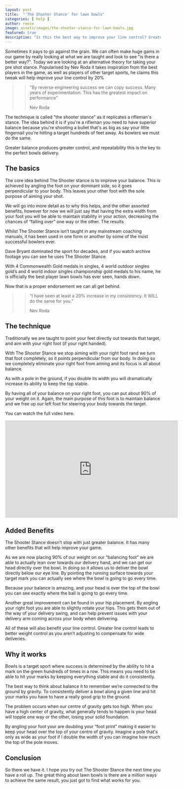 ```yaml
---
layout: post
title:  "'The Shooter Stance' for lawn bowls"
categories: [ help ]
author: reece
image: assets/images/the-shooter-stance-for-lawn-bowls.jpg
featured: true
description: "Is this the best way to improve your line control? Greater balance produces greater control, and repeatability this is the key to the perfect bowls delivery. The core idea behind The Shooter stance is to improve your balance."
---
```


Sometimes it pays to go against the grain. We can often make huge gains in our game by really looking at what we are taught and look to see "is there a better way?". Today we are looking at an alternative theory for taking your pre shot stance. Popularised by Nev Roda it takes inspiration from the best players in the game, as well as players of other target sports, he claims this tweak will help improve your line control by 20%

>> "By reverse engineering success we can copy success. Many years of experimentation. This has the greatest impact on performance"
>>
>> Nev Roda

The technique is called "the shooter stance" as it replicates a rifleman's stance. The idea behind it is if you're a rifleman you need to have superior balance because you're shooting a bullet that's as big as say your little fingernail you're hitting a target hundreds of feet away. As bowlers we must do the same. 

Greater balance produces greater control, and repeatability this is the key to the perfect bowls delivery.

## The basics

The core idea behind The Shooter stance is to improve your balance. This is achieved by angling the foot on your dominant side, so it goes perpendicular to your body. This leaves your other foot with the sole purpose of aiming your shot.

We will go into more detail as to why this helps, and the other assorted benefits, however for now we will just say that having the extra width from your foot you will be able to maintain stability in your action, decreasing the chances of “falling over” one way or the other.
The results

Whilst The Shooter Stance isn’t taught in any mainstream coaching manuals, it has been used in one form or another by some of the most successful bowlers ever. 

Dave Bryant dominated the sport for decades, and if you watch archive footage you can see he uses The Shooter Stance.

With 4 Commonwealth Gold medals in singles, 4 world outdoor singles gold’s and 4 world indoor singles championship gold medals to his name, he is officially the best player lawn bowls has ever seen, hands down.

Now that is a proper endorsement we can all get behind.

>> “I have seen at least a 20% increase in my consistency. It WILL do the same for you.” 
>>
>> Nev Roda

## The technique

Traditionally we are taught to point your feet directly out towards that target, and aim with your right foot (if your right handed).

With The Shooter Stance we stop aiming with your right foot rand we turn that foot completely, so it points perpendicular from our body. In doing so we completely eliminate your right foot from aiming and its focus is all about balance.

As with a pole in the ground, if you double its width you will dramatically increase its ability to keep the top stable.

By having all of your balance on your right foot, you can put about 90% of your weight on it. Again, the main purpose of this foot is to maintain balance and we free up our left foot for steering your body towards the target.

You can watch the full video here.

<iframe width="560" height="315" src="https://www.youtube.com/embed/3b9cKvPeWj4" frameborder="0" allow="accelerometer; autoplay; encrypted-media; gyroscope; picture-in-picture" allowfullscreen></iframe>

## Added Benefits

The Shooter Stance doesn’t stop with just greater balance. It has many other benefits that will help improve your game.

As we are now placing 90% of our weight on our “balancing foot” we are able to actually lean over towards our delivery hand, and we can get our head directly over the bowl. In doing so it allows us to deliver the bowl directly below our eye line. By pointing the running surface towards your target mark you can actually see where the bowl is going to go every time.

Because your balance is amazing, and your head is over the top of the bowl you can see exactly where the ball is going to go every time.

Another great improvement can be found in your hip placement. By angling your right foot you are able to slightly rotate your hips. This gets them out of the way of your delivery swing, and can help prevent issues with your delivery arm coming across your body when delivering.

All of these will also benefit your line control. Greater line control leads to better weight control as you aren’t adjusting to compensate for wide deliveries. 

## Why it works

Bowls is a target sport where success is determined by the ability to hit a mark on the green hundreds of times in a row. This means you need to be able to hit your marks by keeping everything stable and do it consistently. 

The best way to think about balance it to remember we’re connected to the ground by gravity. To consistently deliver a bowl along a given line and hit your marks you have to have a really good grip to the ground.

The problem occurs when our centre of gravity gets too high. When you have a high center of gravity, what generally tends to happen is your head will topple one way or the other, losing your solid foundation.

By angling your foot your are doubling your “foot print” making it easier to keep your head over the top of your centre of gravity. Imagine a pole that's only as wide as your foot if I double the width of you can imagine how much the top of the pole moves.

## Conclusion

So there we have it. I hope you try out The Shooter Stance the next time you have a roll up. The great thing about lawn bowls is there are a million ways to achieve the same result, you just got to find what works for you.
